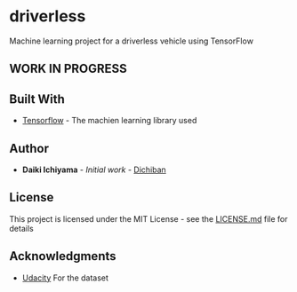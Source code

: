 # driverless

Machine learning project for a driverless vehicle using TensorFlow

## WORK IN PROGRESS


## Built With

* [Tensorflow](https://www.tensorflow.org//) - The machien learning library used

## Author

* **Daiki Ichiyama** - *Initial work* - [Dichiban](https://github.com/dichiban)

## License

This project is licensed under the MIT License - see the [LICENSE.md](LICENSE.md) file for details

## Acknowledgments

* [Udacity](https://github.com/udacity/self-driving-car) For the dataset

